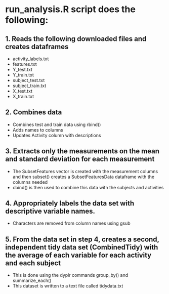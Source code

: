 # run_analysis.R script does the following:

## 1. Reads the following downloaded files and creates dataframes
   * activity_labels.txt
   * features.txt
   * Y_test.txt
   * Y_train.txt
   * subject_test.txt
   * subject_train.txt
   * X_test.txt
   * X_train.txt

## 2. Combines data
   * Combines test and train data using rbind()
   * Adds names to columns
   * Updates Activity column with descriptions

## 3. Extracts only the measurements on the mean and standard deviation for each measurement
   * The SubsetFeatures vector is created with the measurement columns and then subset() creates a SubsetFeaturesData dataframe with the columns needed
   * cbind() is then used to combine this data with the subjects and activities

## 4. Appropriately labels the data set with descriptive variable names. 
   * Characters are removed from column names using gsub

## 5. From the data set in step 4, creates a second, independent tidy data set (CombinedTidy) with the average of each variable for each activity and each subject
   * This is done using the dyplr commands group_by() and summarize_each()
   * This dataset is written to a text file called tidydata.txt